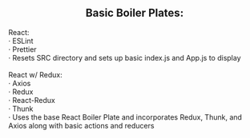 <h2 align="center">Basic Boiler Plates:</h2>

<p align="left">
React:
  <br />
  · ESLint
  <br />
  · Prettier
  <br />
  · Resets SRC directory and sets up basic index.js and App.js to display
<br />
<br />
React w/ Redux:
  <br />
  · Axios
  <br />
  · Redux
  <br />
    · React-Redux
  <br />
  · Thunk
  <br />
  · Uses the base React Boiler Plate and incorporates Redux, Thunk, and Axios along with basic actions and reducers
  <br />
</p>
